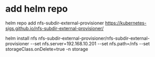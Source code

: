 # add helm repo
helm repo add nfs-subdir-external-provisioner https://kubernetes-sigs.github.io/nfs-subdir-external-provisioner/

helm install nfs nfs-subdir-external-provisioner/nfs-subdir-external-provisioner --set nfs.server=192.168.10.201 --set nfs.path=/nfs --set storageClass.onDelete=true -n storage